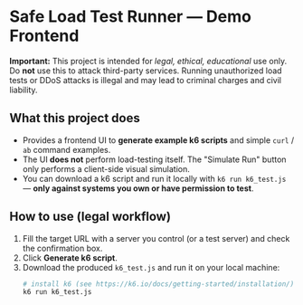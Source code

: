 # Safe Load Test Runner — Demo Frontend

**Important:** This project is intended for *legal, ethical, educational* use only. Do **not** use this to attack third-party services. Running unauthorized load tests or DDoS attacks is illegal and may lead to criminal charges and civil liability.

## What this project does
- Provides a frontend UI to **generate example k6 scripts** and simple `curl` / `ab` command examples.
- The UI **does not** perform load-testing itself. The "Simulate Run" button only performs a client-side visual simulation.
- You can download a k6 script and run it locally with `k6 run k6_test.js` — **only against systems you own or have permission to test**.

## How to use (legal workflow)
1. Fill the target URL with a server you control (or a test server) and check the confirmation box.
2. Click **Generate k6 script**.
3. Download the produced `k6_test.js` and run it on your local machine:
   ```bash
   # install k6 (see https://k6.io/docs/getting-started/installation/)
   k6 run k6_test.js
